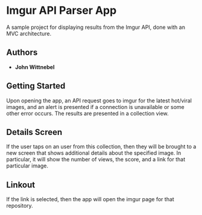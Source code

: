 # Imgur API Parser App

A sample project for displaying results from the Imgur API, done with an MVC architecture.

## Authors


* **John Wittnebel**


## Getting Started

Upon opening the app, an API request goes to imgur for the latest hot/viral images, and an alert is presented if a
connection is unavailable or some other error occurs. The results are presented in a collection view.


## Details Screen

If the user taps on an user from this collection, then they will be brought to a new screen that shows additional details
about the specified image. In particular, it will show the number of views, the score, and a link for that particular
image.


## Linkout

If the link is selected, then the app will open the imgur page for that repository.

